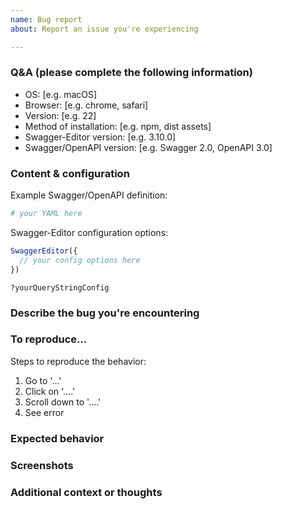```yaml
---
name: Bug report
about: Report an issue you're experiencing

---
```


<!---
  Thanks for filing a bug report! 😄

  Before you submit, please read the following:

  If you're here to report a security issue, please STOP writing an issue and
  contact us at security@swagger.io instead!

  Search open/closed issues before submitting!

  Issues on GitHub are only related to problems of Swagger-Editor itself. We'll try
  to offer support here for your use case, but we can't offer help with projects
  that use Swagger-Editor indirectly, like Springfox or swagger-node.

  Likewise, we can't accept bugs in the Swagger/OpenAPI specifications
  themselves, or anything that violates the specifications.
-->

### Q&A (please complete the following information)
 - OS: [e.g. macOS]
 - Browser: [e.g. chrome, safari]
 - Version: [e.g. 22]
 - Method of installation: [e.g. npm, dist assets]
 - Swagger-Editor version: [e.g. 3.10.0]
 - Swagger/OpenAPI version: [e.g. Swagger 2.0, OpenAPI 3.0]

### Content & configuration
<!--
  Provide us with a way to see what you're seeing,
  so that we can fix your issue.
-->

Example Swagger/OpenAPI definition:
```yaml
# your YAML here
```

Swagger-Editor configuration options:
```js
SwaggerEditor({
  // your config options here
})
```

```
?yourQueryStringConfig
```

### Describe the bug you're encountering
<!-- A clear and concise description of what the bug is. -->

### To reproduce...

Steps to reproduce the behavior:
1. Go to '...'
2. Click on '....'
3. Scroll down to '....'
4. See error

### Expected behavior
<!-- A clear and concise description of what you expected to happen. -->

### Screenshots
<!-- If applicable, add screenshots to help explain your problem. -->

### Additional context or thoughts
<!-- Add any other context about the problem here. -->
